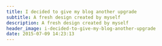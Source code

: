 ```yaml
---
title: I decided to give my blog another upgrade
subtitle: A fresh design created by myself
description: A fresh design created by myself
header_image: i-decided-to-give-my-blog-another-upgrade
date: 2015-07-09 14:23:13
---
```

